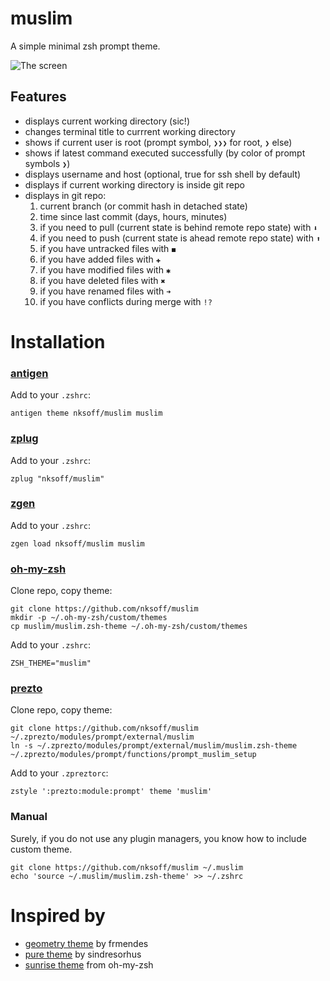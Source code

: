 # muslim

A simple minimal zsh prompt theme.

![The screen](https://raw.github.com/nksoff/muslim/master/screen.png)

## Features
- displays current working directory (sic!)
- changes terminal title to currrent working directory
- shows if current user is root (prompt symbol, `❯❯❯` for root, `❯` else)
- shows if latest command executed successfully (by color of prompt symbols `❯`)
- displays username and host (optional, true for ssh shell by default)
- displays if current working directory is inside git repo
- displays in git repo:
    1. current branch (or commit hash in detached state)
    2. time since last commit (days, hours, minutes)
    3. if you need to pull (current state is behind remote repo state) with `⬇`
    4. if you need to push (current state is ahead remote repo state) with `⬆`
    5. if you have untracked files with `◼`
    6. if you have added files with `✚`
    7. if you have modified files with `✱`
    8. if you have deleted files with `✖`
    9. if you have renamed files with `➜`
    10. if you have conflicts during merge with `!?`

# Installation

### [antigen](https://github.com/zsh-users/antigen)

Add to your `.zshrc`:

```
antigen theme nksoff/muslim muslim
```

### [zplug](https://github.com/zplug/zplug)

Add to your `.zshrc`:

```
zplug "nksoff/muslim"
```

### [zgen](https://github.com/tarjoilija/zgen)

Add to your `.zshrc`:

```
zgen load nksoff/muslim muslim
```

### [oh-my-zsh](https://github.com/robbyrussell/oh-my-zsh)

Clone repo, copy theme:
```
git clone https://github.com/nksoff/muslim
mkdir -p ~/.oh-my-zsh/custom/themes
cp muslim/muslim.zsh-theme ~/.oh-my-zsh/custom/themes
```

Add to your `.zshrc`:
```
ZSH_THEME="muslim"
```

### [prezto](https://github.com/sorin-ionescu/prezto)

Clone repo, copy theme:
```
git clone https://github.com/nksoff/muslim ~/.zprezto/modules/prompt/external/muslim
ln -s ~/.zprezto/modules/prompt/external/muslim/muslim.zsh-theme ~/.zprezto/modules/prompt/functions/prompt_muslim_setup
```

Add to your `.zpreztorc`:
```
zstyle ':prezto:module:prompt' theme 'muslim'
```

### Manual

Surely, if you do not use any plugin managers, you know how to include custom theme.

```
git clone https://github.com/nksoff/muslim ~/.muslim
echo 'source ~/.muslim/muslim.zsh-theme' >> ~/.zshrc
```

# Inspired by
- [geometry theme](https://github.com/frmendes/geometry) by frmendes
- [pure theme](https://github.com/sindresorhus/pure) by sindresorhus
- [sunrise theme](https://github.com/robbyrussell/oh-my-zsh/blob/master/themes/sunrise.zsh-theme) from oh-my-zsh
